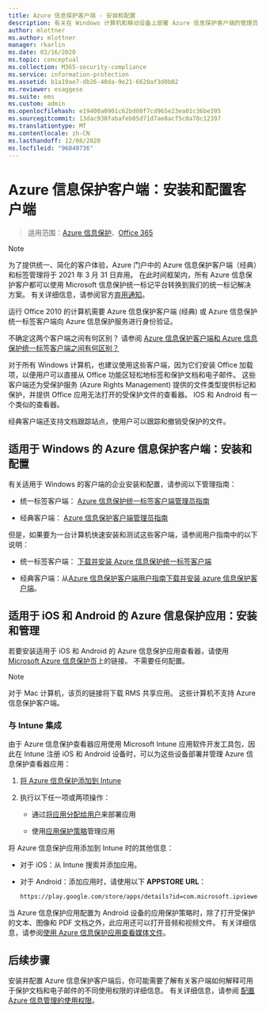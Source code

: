 ```yaml
---
title: Azure 信息保护客户端 - 安装和配置
description: 有关在 Windows 计算机和移动设备上部署 Azure 信息保护客户端的管理员信息。
author: mlottner
ms.author: mlottner
manager: rkarlin
ms.date: 03/16/2020
ms.topic: conceptual
ms.collection: M365-security-compliance
ms.service: information-protection
ms.assetid: b1a19ae7-db26-40da-9e21-6620af3d0b02
ms.reviewer: esaggese
ms.suite: ems
ms.custom: admin
ms.openlocfilehash: e19400a0901c62bd00f7cd965e23ea01c36be395
ms.sourcegitcommit: 13dac930fabafeb05d71d7ae8acf5c0a78c12397
ms.translationtype: MT
ms.contentlocale: zh-CN
ms.lasthandoff: 12/08/2020
ms.locfileid: "96849736"
---
```

# <a name="azure-information-protection-client-installation-and-configuration-for-clients"></a>Azure 信息保护客户端：安装和配置客户端

>适用范围：[Azure 信息保护](https://azure.microsoft.com/pricing/details/information-protection)、[Office 365](https://download.microsoft.com/download/E/C/F/ECF42E71-4EC0-48FF-AA00-577AC14D5B5C/Azure_Information_Protection_licensing_datasheet_EN-US.pdf)

>[!NOTE]
> 为了提供统一、简化的客户体验，Azure 门户中的 Azure 信息保护客户端（经典）和标签管理将于 2021 年 3 月 31 日弃用。 在此时间框架内，所有 Azure 信息保护客户都可以使用 Microsoft 信息保护统一标记平台转换到我们的统一标记解决方案。 有关详细信息，请参阅官方[弃用通知](https://aka.ms/aipclassicsunset)。

运行 Office 2010 的计算机需要 Azure 信息保护客户端 (经典) 或 Azure 信息保护统一标签客户端向 Azure 信息保护服务进行身份验证。

不确定这两个客户端之间有何区别？  请参阅 [Azure 信息保护客户端和 Azure 信息保护统一标签客户端之间有何区别？](faqs.md#whats-the-difference-between-azure-information-protection-and-microsoft-information-protection)

对于所有 Windows 计算机，也建议使用这些客户端，因为它们安装 Office 加载项，以便用户可以直接从 Office 功能区轻松地标签和保护文档和电子邮件。 这些客户端还为受保护服务 (Azure Rights Management) 提供的文件类型提供标记和保护，并提供 Office 应用无法打开的受保护文件的查看器。 IOS 和 Android 有一个类似的查看器。

经典客户端还支持文档跟踪站点，使用户可以跟踪和撤销受保护的文件。

## <a name="the-azure-information-protection-client-for-windows-installation-and-configuration"></a>适用于 Windows 的 Azure 信息保护客户端：安装和配置

有关适用于 Windows 的客户端的企业安装和配置，请参阅以下管理指南：

- 统一标签客户端： [Azure 信息保护统一标签客户端管理员指南](./rms-client/clientv2-admin-guide.md)

- 经典客户端： [Azure 信息保护客户端管理员指南](./rms-client/client-admin-guide.md)

但是，如果要为一台计算机快速安装和测试这些客户端，请参阅用户指南中的以下说明：

- 统一标签客户端： [下载并安装 Azure 信息保护统一标签客户端](./rms-client/install-unifiedlabelingclient-app.md)

- 经典客户端：从[Azure 信息保护客户端用户指南](./rms-client/client-user-guide.md)[下载并安装 azure 信息保护客户端](./rms-client/install-client-app.md)。

## <a name="the-azure-information-protection-app-for-ios-and-android-installation-and-management"></a>适用于 iOS 和 Android 的 Azure 信息保护应用：安装和管理

若要安装适用于 iOS 和 Android 的 Azure 信息保护应用查看器，请使用 [Microsoft Azure 信息保护页](https://go.microsoft.com/fwlink/?LinkId=303970)上的链接。 不需要任何配置。

> [!NOTE]
> 对于 Mac 计算机，该页的链接将下载 RMS 共享应用。 这些计算机不支持 Azure 信息保护客户端。

### <a name="integration-with-intune"></a>与 Intune 集成

由于 Azure 信息保护查看器应用使用 Microsoft Intune 应用软件开发工具包，因此在 Intune 注册 iOS 和 Android 设备时，可以为这些设备部署并管理 Azure 信息保护查看器应用：

1. [将 Azure 信息保护添加到 Intune](/intune/apps/apps-add)

2. 执行以下任一项或两项操作：

    - 通过[将应用分配给用户](/intune/apps/apps-deploy)来部署应用

    - 使用[应用保护策略](/intune/apps/app-protection-policies)管理应用

将 Azure 信息保护应用添加到 Intune 时的其他信息：

- 对于 iOS：从 Intune 搜索并添加应用。

- 对于 Android：添加应用时，请使用以下 **APPSTORE URL**：

    ```md
    https://play.google.com/store/apps/details?id=com.microsoft.ipviewer
    ```

当 Azure 信息保护应用配置为 Android 设备的应用保护策略时，除了打开受保护的文本、图像和 PDF 文档之外，此应用还可以打开音频和视频文件。 有关详细信息，请参阅[使用 Azure 信息保护应用查看媒体文件](/intune/fundamentals/end-user-mam-apps-android#view-media-files-with-the-azure-information-protection-app)。

## <a name="next-steps"></a>后续步骤

安装并配置 Azure 信息保护客户端后，你可能需要了解有关客户端如何解释可用于保护文档和电子邮件的不同使用权限的详细信息。 有关详细信息，请参阅 [配置 Azure 信息管理的使用权限](configure-usage-rights.md)。
